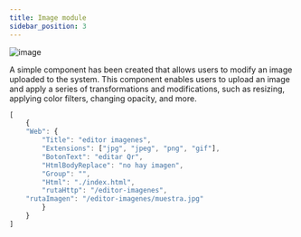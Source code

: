 ```yaml
---
title: Image module
sidebar_position: 3
---
```


![image](@site/static/img/modulos_ficheros/image.JPG)

A simple component has been created that allows users to modify an image uploaded to the system. This component enables users to upload an image and apply a series of transformations and modifications, such as resizing, applying color filters, changing opacity, and more.


```jsx title="clepnid.json"
[
	{
    "Web": {
        "Title": "editor imagenes",
        "Extensions": ["jpg", "jpeg", "png", "gif"],
        "BotonText": "editar Qr",
        "HtmlBodyReplace": "no hay imagen",
		"Group": "",
		"Html": "./index.html",
		"rutaHttp": "/editor-imagenes",
	"rutaImagen": "/editor-imagenes/muestra.jpg"
        }
    }
]
```